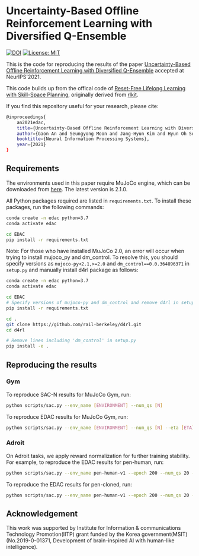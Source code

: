 # Uncertainty-Based Offline Reinforcement Learning with Diversified Q-Ensemble

[![DOI](https://zenodo.org/badge/415660116.svg)](https://zenodo.org/badge/latestdoi/415660116) [![License: MIT](https://img.shields.io/badge/License-MIT-yellow.svg)](https://github.com/snu-mllab/EDAC/LICENSE)


This is the code for reproducing the results of the paper [Uncertainty-Based Offline Reinforcement Learning with Diversified Q-Ensemble](https://arxiv.org/abs/2110.01548) accepted at NeurIPS'2021.

This code builds up from the offical code of [Reset-Free Lifelong Learning with Skill-Space Planning](https://sites.google.com/berkeley.edu/reset-free-lifelong-learning), originally derived from [rlkit](https://github.com/vitchyr/rlkit). 

If you find this repository useful for your research, please cite:

```bash
@inproceedings{
    an2021edac,
    title={Uncertainty-Based Offline Reinforcement Learning with Diversified Q-Ensemble},
    author={Gaon An and Seungyong Moon and Jang-Hyun Kim and Hyun Oh Song},
    booktitle={Neural Information Processing Systems},
    year={2021}
}
```

## Requirements

The environments used in this paper require MuJoCo engine, which can be downloaded from [here](https://mujoco.org/download). The latest version is 2.1.0.

All Python packages required are listed in `requirements.txt`. To install these packages, run the following commands:  

```bash
conda create -n edac python=3.7
conda activate edac

cd EDAC
pip install -r requirements.txt
```

Note: For those who have installed MuJoCo 2.0, an error will occur when trying to install mujoco_py and dm_control. To resolve this, you should specify versions as `mujoco-py<2.1,>=2.0` and `dm_control==0.0.364896371` in `setup.py` and manually install d4rl package as follows:
  
```bash
conda create -n edac python=3.7
conda activate edac

cd EDAC
# Specify versions of mujoco-py and dm_control and remove d4rl in setup.py
pip install -r requirements.txt

cd .
git clone https://github.com/rail-berkeley/d4rl.git
cd d4rl

# Remove lines including 'dm_control' in setup.py
pip install -e .
```

## Reproducing the results

### Gym

To reproduce SAC-N results for MuJoCo Gym, run:

```bash
python scripts/sac.py --env_name [ENVIRONMENT] --num_qs [N]
```

To reproduce EDAC results for MuJoCo Gym, run:

```bash
python scripts/sac.py --env_name [ENVIRONMENT] --num_qs [N] --eta [ETA]
```

### Adroit

On Adroit tasks, we apply reward normalization for further training stability. For example, to reproduce the EDAC results for pen-human, run:

```bash
python scripts/sac.py --env_name pen-human-v1 --epoch 200 --num_qs 20 --plr 3e-5 --eta 1000 --reward_mean --reward_std
```

To reproduce the EDAC results for pen-cloned, run:

```bash
python scripts/sac.py --env_name pen-human-v1 --epoch 200 --num_qs 20 --plr 3e-5 --eta 10 --max_q_backup --reward_mean --reward_std
```

## Acknowledgement

This work was supported by Institute for Information & communications Technology Promotion(IITP) grant funded by the Korea government(MSIT) (No.2019-0-01371, Development of brain-inspired AI with human-like intelligence).

